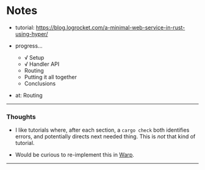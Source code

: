 
Notes
=====

- tutorial: <https://blog.logrocket.com/a-minimal-web-service-in-rust-using-hyper/>

- progress...
    - √ Setup
    - √ Handler API
    - Routing
    - Putting it all together
    - Conclusions

- at: Routing

---

### Thoughts

- I like tutorials where, after each section, a `cargo check` both identifies errors, and potentially directs next needed thing. This is _not_ that kind of tutorial.

- Would be curious to re-implement this in [Warp](https://github.com/seanmonstar/warp).

---

